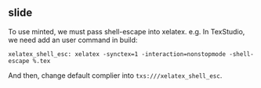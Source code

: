 ## slide

To use minted, we must pass shell-escape into xelatex.
e.g. In TexStudio, we need add an user command in build:

```
xelatex_shell_esc: xelatex -synctex=1 -interaction=nonstopmode -shell-escape %.tex
```

And then, change default complier into `txs:///xelatex_shell_esc`.
